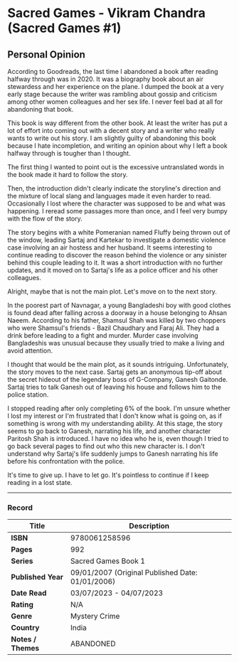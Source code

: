 # Sacred Games - Vikram Chandra (Sacred Games #1)

## Personal Opinion
According to Goodreads, the last time I abandoned a book after reading halfway through was in 2020. It was a biography book about an air stewardess and her experience on the plane. I dumped the book at a very early stage because the writer was rambling about gossip and criticism among other women colleagues and her sex life. I never feel bad at all for abandoning that book.

This book is way different from the other book. At least the writer has put a lot of effort into coming out with a decent story and a writer who really wants to write out his story. I am slightly guilty of abandoning this book because I hate incompletion, and writing an opinion about why I left a book halfway through is tougher than I thought.

The first thing I wanted to point out is the excessive untranslated words in the book made it hard to follow the story.

Then, the introduction didn't clearly indicate the storyline's direction and the mixture of local slang and languages made it even harder to read. Occasionally I lost where the character was supposed to be and what was happening. I reread some passages more than once, and I feel very bumpy with the flow of the story.

The story begins with a white Pomeranian named Fluffy being thrown out of the window, leading Sartaj and Kartekar to investigate a domestic violence case involving an air hostess and her husband. It seems interesting to continue reading to discover the reason behind the violence or any sinister behind this couple leading to it. It was a short introduction with no further updates, and it moved on to Sartaj's life as a police officer and his other colleagues. 

Alright, maybe that is not the main plot. Let's move on to the next story. 

In the poorest part of Navnagar, a young Bangladeshi boy with good clothes is found dead after falling across a doorway in a house belonging to Ahsan Naeem. According to his father, Shamsul Shah was killed by two choppers who were Shamsul's friends - Bazil Chaudhary and Faraj Ali. They had a drink before leading to a fight and murder. Murder case involving Bangladeshis was unusual because they usually tried to make a living and avoid attention. 

I thought that would be the main plot, as it sounds intriguing. Unfortunately, the story moves to the next case. Sartaj gets an anonymous tip-off about the secret hideout of the legendary boss of G-Company, Ganesh Gaitonde. Sartaj tries to talk Ganesh out of leaving his house and follows him to the police station.

I stopped reading after only completing 6% of the book. I'm unsure whether I lost my interest or I'm frustrated that I don't know what is going on, as if something is wrong with my understanding ability. At this stage, the story seems to go back to Ganesh, narrating his life, and another character Paritosh Shah is introduced. I have no idea who he is, even though I tried to go back several pages to find out who this new character is. I don't understand why Sartaj's life suddenly jumps to Ganesh narrating his life before his confrontation with the police.

It's time to give up. I have to let go. It's pointless to continue if I keep reading in a lost state.
<br>
***

### Record
| Title | Description |
| -- | -- |
| **ISBN** | 9780061258596 |
| **Pages** | 992 |
| **Series** | Sacred Games Book 1 |
| **Published Year** | 09/01/2007 (Original Published Date: 01/01/2006) |
| **Date Read** | 03/07/2023 - 04/07/2023 |
| **Rating** | N/A |
| **Genre** | Mystery Crime |
| **Country** | India |
| **Notes / Themes** | ABANDONED | 

